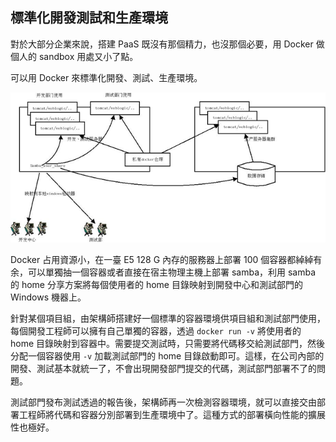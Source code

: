 ## 標準化開發測試和生產環境
對於大部分企業來說，搭建 PaaS 既沒有那個精力，也沒那個必要，用 Docker 做個人的 sandbox 用處又小了點。

可以用 Docker 來標準化開發、測試、生產環境。


![企業應用結構](../_images/enterprise_usage.png)


Docker 占用資源小，在一臺 E5 128 G 內存的服務器上部署 100 個容器都綽綽有余，可以單獨抽一個容器或者直接在宿主物理主機上部署 samba，利用 samba 的 home 分享方案將每個使用者的 home 目錄映射到開發中心和測試部門的 Windows 機器上。

針對某個項目組，由架構師搭建好一個標準的容器環境供項目組和測試部門使用，每個開發工程師可以擁有自己單獨的容器，透過 `docker run -v` 將使用者的 home 目錄映射到容器中。需要提交測試時，只需要將代碼移交給測試部門，然後分配一個容器使用 `-v` 加載測試部門的 home 目錄啟動即可。這樣，在公司內部的開發、測試基本就統一了，不會出現開發部門提交的代碼，測試部門部署不了的問題。

測試部門發布測試透過的報告後，架構師再一次檢測容器環境，就可以直接交由部署工程師將代碼和容器分別部署到生產環境中了。這種方式的部署橫向性能的擴展性也極好。
